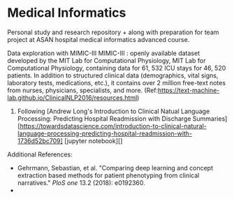 # Medical Informatics

Personal study and research repository + along with preparation for team project at ASAN hospital medical informatics advanced course.

Data exploration with MIMIC-III
MIMIC-III : openly available dataset developed by the MIT Lab for Computational Physiology, MIT Lab for Computational Physiology, containing data for 61, 532 ICU stays for 46, 520 patients. In addition to structured clinical data (demographics, vital signs, laboratory tests, medications, etc.), it contains over 2 million free-text notes from nurses, physicians, specialists, and more. (Ref:https://text-machine-lab.github.io/ClinicalNLP2016/resources.html)

1. Following [Andrew Long's Introduction to Clinical Natual Language Processing: Predicting Hospital Readmission with Discharge Summaries][https://towardsdatascience.com/introduction-to-clinical-natural-language-processing-predicting-hospital-readmission-with-1736d52bc709]
   [jupyter notebook][]



Additional References:

- Gehrmann, Sebastian, et al. "Comparing deep learning and concept extraction based methods for patient phenotyping from clinical narratives." *PloS one* 13.2 (2018): e0192360.
- 